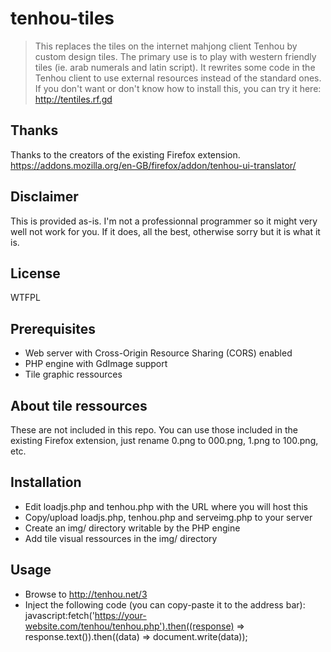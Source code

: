 # tenhou-tiles

> This replaces the tiles on the internet mahjong client Tenhou by custom design tiles.
> The primary use is to play with western friendly tiles (ie. arab numerals and latin script).
> It rewrites some code in the Tenhou client to use external resources instead of the standard ones.
> If you don't want or don't know how to install this, you can try it here: http://tentiles.rf.gd

## Thanks

Thanks to the creators of the existing Firefox extension.
https://addons.mozilla.org/en-GB/firefox/addon/tenhou-ui-translator/

## Disclaimer

This is provided as-is. I'm not a professionnal programmer so it might very well not work for you. If it does, all the best, otherwise sorry but it is what it is.

## License

WTFPL

## Prerequisites

* Web server with Cross-Origin Resource Sharing (CORS) enabled
* PHP engine with GdImage support
* Tile graphic ressources

## About tile ressources

These are not included in this repo.
You can use those included in the existing Firefox extension, just rename 0.png to 000.png, 1.png to 100.png, etc.

## Installation

* Edit loadjs.php and tenhou.php with the URL where you will host this
* Copy/upload loadjs.php, tenhou.php and serveimg.php to your server
* Create an img/ directory writable by the PHP engine
* Add tile visual ressources in the img/ directory

## Usage

* Browse to http://tenhou.net/3
* Inject the following code (you can copy-paste it to the address bar):
javascript:fetch('https://your-website.com/tenhou/tenhou.php').then((response) => response.text()).then((data) => document.write(data));
